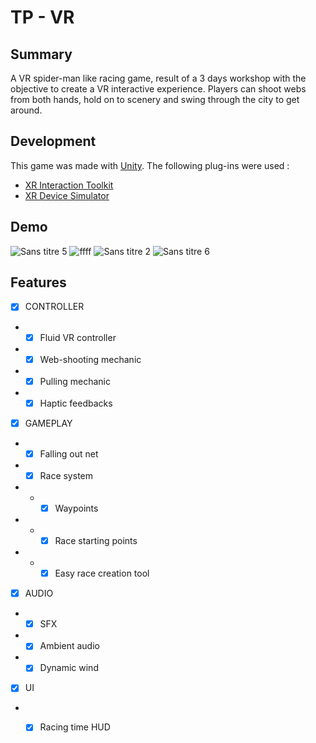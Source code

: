 # TP - VR
## Summary

A VR spider-man like racing game, result of a 3 days workshop with the objective to create a VR interactive experience.
Players can shoot webs from both hands, hold on to scenery and swing through the city to get around.

## Development

This game was made with [Unity](https://www.unrealengine.com/fr).
The following plug-ins were used :
- [XR Interaction Toolkit](https://docs.unity3d.com/Packages/com.unity.xr.interaction.toolkit@2.5/manual/index.html)
- [XR Device Simulator](https://medium.com/@victormct/create-test-you-vr-projects-without-needing-a-physical-vt-headset-in-unity-ae2545431e0e)

## Demo

![Sans titre 5](https://github.com/user-attachments/assets/34335540-3b77-4323-8537-3246443a7f0e)
![ffff](https://github.com/user-attachments/assets/4a4a91ab-84be-4f08-9fde-a6d170334668)
![Sans titre 2](https://github.com/user-attachments/assets/1bbd4299-9736-4a66-93a2-5c15f727f9cf)
![Sans titre 6](https://github.com/user-attachments/assets/d76cc737-d459-4066-b7ac-ac377ace9de6)

## Features  
  
- [x] CONTROLLER
- - [x] Fluid VR controller
- - [x] Web-shooting mechanic
- - [x] Pulling mechanic
- - [x] Haptic feedbacks

- [x] GAMEPLAY
- - [x] Falling out net
- - [x] Race system
- - - [x] Waypoints
- - - [x] Race starting points
- - - [x] Easy race creation tool

- [x] AUDIO
- - [x] SFX
- - [x] Ambient audio
- - [x] Dynamic wind

- [x] UI
- - [x] Racing time HUD
 
        


